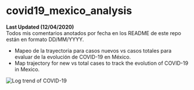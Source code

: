 # covid19_mexico_analysis

**Last Updated (12/04/2020)**
<br>
Todos mis comentarios anotados por fecha en los README de este repo están en formato DD/MM/YYYY.

* Mapeo de la trayectoria para casos nuevos vs casos totales para evaluar de la evolución de COVID-19 en México.
* Map trajectory for new vs total cases to track the evolution of COVID-19 in Mexico.

![Log trend of COVID-19](https://i.imgur.com/Pkr373m.png)
